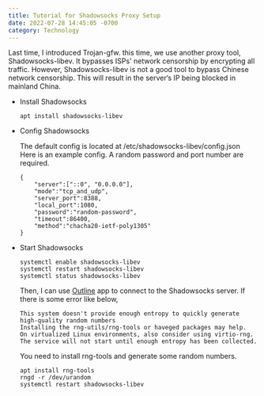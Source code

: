 ```yaml
---
title: Tutorial for Shadowsocks Proxy Setup
date: 2022-07-28 14:45:05 -0700
category: Technology
---
```


Last time, I introduced Trojan-gfw. this time, we use another proxy tool, Shadowsocks-libev. It bypasses ISPs' network censorship by encrypting all traffic. However, Shadowsocks-libev is not a good tool to bypass Chinese network censorship. This will result in the server‘s IP being blocked in mainland China.

- Install Shadowsocks

  ```shell
  apt install shadowsocks-libev
  ```

- Config Shadowsocks

  The default config is located at /etc/shadowsocks-libev/config.json  
  Here is an example config. A random password and port number are required.

  ```config
  {
      "server":["::0", "0.0.0.0"],
      "mode":"tcp_and_udp",
      "server_port":8388,
      "local_port":1080,
      "password":"random-password",
      "timeout":86400,
      "method":"chacha20-ietf-poly1305"
  }
  ```

- Start Shadowsocks

  ```shell
  systemctl enable shadowsocks-libev
  systemctl restart shadowsocks-libev
  systemctl status shadowsocks-libev
  ```

  Then, I can use [Outline](https://getoutline.org/) app to connect to the Shadowsocks server.
  If there is some error like below,

  ```log
  This system doesn't provide enough entropy to quickly generate high-quality random numbers
  Installing the rng-utils/rng-tools or haveged packages may help.
  On virtualized Linux environments, also consider using virtio-rng.
  The service will not start until enough entropy has been collected.
  ```

  You need to install rng-tools and generate some random numbers.

  ```shell
  apt install rng-tools
  rngd -r /dev/urandom
  systemctl restart shadowsocks-libev
  ```
